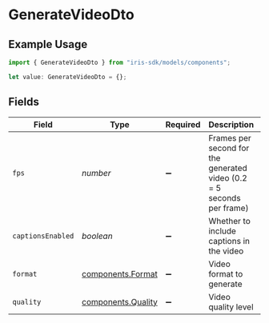 # GenerateVideoDto

## Example Usage

```typescript
import { GenerateVideoDto } from "iris-sdk/models/components";

let value: GenerateVideoDto = {};
```

## Fields

| Field                                                                 | Type                                                                  | Required                                                              | Description                                                           | Example                                                               |
| --------------------------------------------------------------------- | --------------------------------------------------------------------- | --------------------------------------------------------------------- | --------------------------------------------------------------------- | --------------------------------------------------------------------- |
| `fps`                                                                 | *number*                                                              | :heavy_minus_sign:                                                    | Frames per second for the generated video (0.2 = 5 seconds per frame) | 0.2                                                                   |
| `captionsEnabled`                                                     | *boolean*                                                             | :heavy_minus_sign:                                                    | Whether to include captions in the video                              | true                                                                  |
| `format`                                                              | [components.Format](../../models/components/format.md)                | :heavy_minus_sign:                                                    | Video format to generate                                              | mp4                                                                   |
| `quality`                                                             | [components.Quality](../../models/components/quality.md)              | :heavy_minus_sign:                                                    | Video quality level                                                   | medium                                                                |